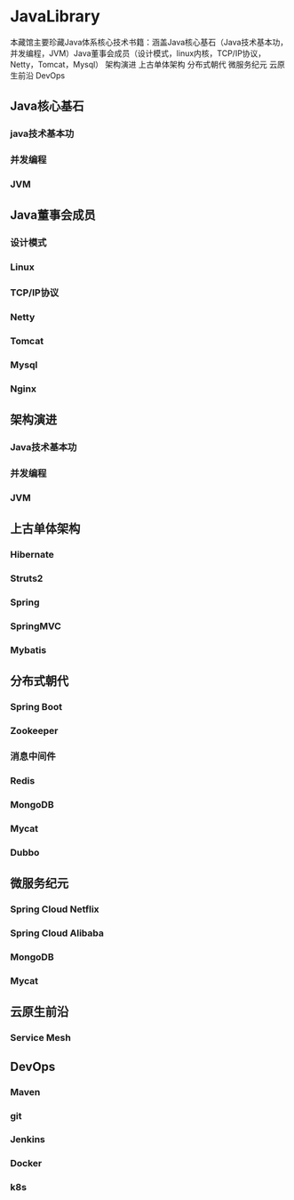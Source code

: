 # JavaLibrary
本藏馆主要珍藏Java体系核心技术书籍：涵盖Java核心基石（Java技术基本功，并发编程，JVM）Java董事会成员（设计模式，linux内核，TCP/IP协议，Netty，Tomcat，Mysql） 架构演进 上古单体架构 分布式朝代 微服务纪元 云原生前沿  DevOps

## Java核心基石
### java技术基本功
### 并发编程
### JVM

## Java董事会成员
### 设计模式
### Linux
### TCP/IP协议
### Netty
### Tomcat
### Mysql
### Nginx

## 架构演进
### Java技术基本功
### 并发编程
### JVM

## 上古单体架构
### Hibernate
### Struts2
### Spring
### SpringMVC
### Mybatis

## 分布式朝代
### Spring Boot
### Zookeeper
### 消息中间件
### Redis
### MongoDB
### Mycat
### Dubbo


## 微服务纪元
### Spring Cloud Netflix
### Spring Cloud Alibaba
### MongoDB
### Mycat

## 云原生前沿
### Service Mesh

## DevOps
### Maven
### git
### Jenkins
### Docker
### k8s
  
